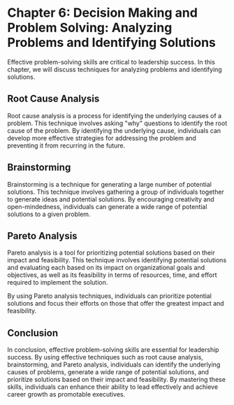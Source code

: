 Chapter 6: Decision Making and Problem Solving: Analyzing Problems and Identifying Solutions
============================================================================================

Effective problem-solving skills are critical to leadership success. In this chapter, we will discuss techniques for analyzing problems and identifying solutions.

Root Cause Analysis
-------------------

Root cause analysis is a process for identifying the underlying causes of a problem. This technique involves asking "why" questions to identify the root cause of the problem. By identifying the underlying cause, individuals can develop more effective strategies for addressing the problem and preventing it from recurring in the future.

Brainstorming
-------------

Brainstorming is a technique for generating a large number of potential solutions. This technique involves gathering a group of individuals together to generate ideas and potential solutions. By encouraging creativity and open-mindedness, individuals can generate a wide range of potential solutions to a given problem.

Pareto Analysis
---------------

Pareto analysis is a tool for prioritizing potential solutions based on their impact and feasibility. This technique involves identifying potential solutions and evaluating each based on its impact on organizational goals and objectives, as well as its feasibility in terms of resources, time, and effort required to implement the solution.

By using Pareto analysis techniques, individuals can prioritize potential solutions and focus their efforts on those that offer the greatest impact and feasibility.

Conclusion
----------

In conclusion, effective problem-solving skills are essential for leadership success. By using effective techniques such as root cause analysis, brainstorming, and Pareto analysis, individuals can identify the underlying causes of problems, generate a wide range of potential solutions, and prioritize solutions based on their impact and feasibility. By mastering these skills, individuals can enhance their ability to lead effectively and achieve career growth as promotable executives.
